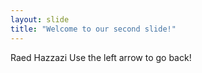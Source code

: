 ```yaml
---
layout: slide
title: "Welcome to our second slide!"
---
```

Raed Hazzazi
Use the left arrow to go back!
